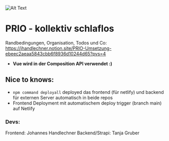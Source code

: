 ![Alt Text](https://media0.giphy.com/media/5q3NyUvgt1w9unrLJ9/giphy.gif?cid=ecf05e47xz13f82dozn4eo7fucjpma8g3ngtllq0y8c15j16&ep=v1_gifs_search&rid=giphy.gif)

# PRIO - kollektiv schlaflos
Randbedingungen, Organisation, Todos und Co:  
https://jhandlechner.notion.site/PRIO-Umsetzung-ebeec2aeaa5843cbb6f8936d10244d65?pvs=4

- __Vue wird in der Composition API verwendet :)__

## Nice to knows:
- <code>npm command deployall</code> deployed das frontend (für netlify) und backend für externen Server automatisch in beide repos
- Frontend Deployment mit automatischem deploy trigger (branch main) auf Netlify

### Devs:
Frontend: Johannes Handlechner
Backend/Strapi: Tanja Gruber